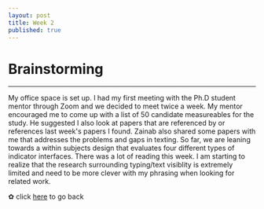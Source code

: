 ```yaml
---
layout: post
title: Week 2
published: true
---
```


# Brainstorming
***

My office space is set up. I had my first meeting with the Ph.D student mentor through Zoom and we decided to meet twice a week. My mentor encouraged me to come up with a list of 50 candidate measureables for the study. He suggested I also look at papers that are referenced by or references last week's papers I found. Zainab also shared some papers with me that addresses the problems and gaps in texting. So far, we are leaning towards a within subjects design that evaluates four different types of indicator interfaces. There was a lot of reading this week. I am starting to realize that the research surrounding typing/text visiblity is extremely limited and need to be more clever with my phrasing when looking for related work. 

✿ click [here](https://momentine.github.io/) to go back
